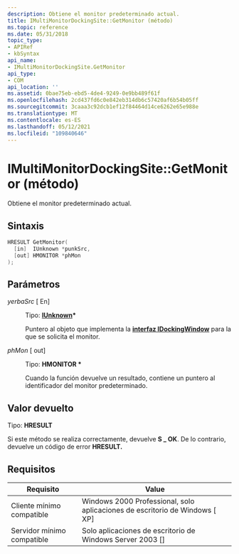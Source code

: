 ```yaml
---
description: Obtiene el monitor predeterminado actual.
title: IMultiMonitorDockingSite::GetMonitor (método)
ms.topic: reference
ms.date: 05/31/2018
topic_type:
- APIRef
- kbSyntax
api_name:
- IMultiMonitorDockingSite.GetMonitor
api_type:
- COM
api_location: ''
ms.assetid: 0bae75eb-ebd5-4de4-9249-0e9bb489f61f
ms.openlocfilehash: 2cd437fd6c0e842eb314db6c57420af6b54b05ff
ms.sourcegitcommit: 3caaa3c92dcb1ef12f84464d14ce6262e65e988e
ms.translationtype: MT
ms.contentlocale: es-ES
ms.lasthandoff: 05/12/2021
ms.locfileid: "109840646"
---
```

# <a name="imultimonitordockingsitegetmonitor-method"></a>IMultiMonitorDockingSite::GetMonitor (método)

Obtiene el monitor predeterminado actual.

## <a name="syntax"></a>Sintaxis


```C++
HRESULT GetMonitor(
  [in]  IUnknown *punkSrc,
  [out] HMONITOR *phMon
);
```



## <a name="parameters"></a>Parámetros

<dl> <dt>

*yerbaSrc* \[ En\]
</dt> <dd>

Tipo: **[ **IUnknown**](/windows/win32/api/unknwn/nn-unknwn-iunknown)\***

Puntero al objeto que implementa la [**interfaz IDockingWindow**](/windows/desktop/api/shobjidl_core/nn-shobjidl_core-idockingwindow) para la que se solicita el monitor.

</dd> <dt>

*phMon* \[ out\]
</dt> <dd>

Tipo: **HMONITOR \***

Cuando la función devuelve un resultado, contiene un puntero al identificador del monitor predeterminado.

</dd> </dl>

## <a name="return-value"></a>Valor devuelto

Tipo: **HRESULT**

Si este método se realiza correctamente, devuelve **S \_ OK**. De lo contrario, devuelve un código de error **HRESULT.**

## <a name="requirements"></a>Requisitos



| Requisito | Value |
|-------------------------------------|------------------------------------------------------------------------|
| Cliente mínimo compatible<br/> | Windows 2000 Professional, solo aplicaciones de escritorio de Windows \[ XP\]<br/> |
| Servidor mínimo compatible<br/> | Solo aplicaciones de escritorio de Windows Server 2003 \[\]<br/>                   |



 

 
